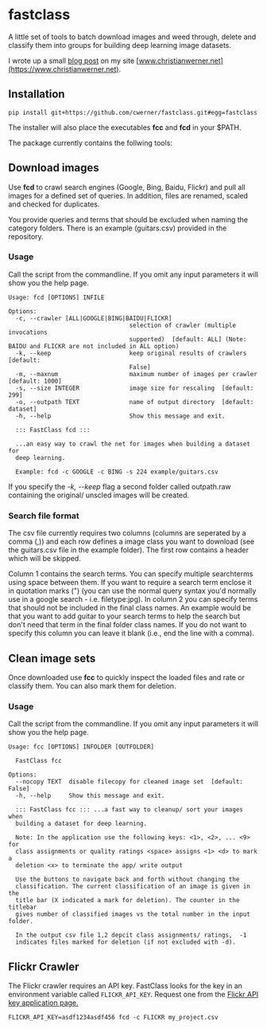 # fastclass

A little set of tools to batch download images and weed through, delete and
classify them into groups for building deep learning image datasets.

I wrote up a small [blog post](https://www.christianwerner.net/tech/Build-your-image-dataset-faster/) on my site [www.christianwerner.net](https://www.christianwerner.net).

## Installation

`pip install git+https://github.com/cwerner/fastclass.git#egg=fastclass`

The installer will also place the executables **fcc** and **fcd** in your \$PATH.

The package currently contains the follwing tools:

## Download images

Use **fcd** to crawl search engines (Google, Bing, Baidu, Flickr) and pull all images for
a defined set of queries. In addition, files are renamed, scaled and checked
for duplicates.

You provide queries and terms that should be excluded when naming the category folders. There
is an example (guitars.csv) provided in the repository.

### Usage

Call the script from the commandline. If you omit any input parameters it
will show you the help page.

```
Usage: fcd [OPTIONS] INFILE

Options:
  -c, --crawler [ALL|GOOGLE|BING|BAIDU|FLICKR]
                                  selection of crawler (multiple invocations
                                  supported)  [default: ALL] (Note: BAIDU and FLICKR are not included in ALL option)
  -k, --keep                      keep original results of crawlers  [default:
                                  False]
  -m, --maxnum                    maximum number of images per crawler [default: 1000]
  -s, --size INTEGER              image size for rescaling  [default: 299]
  -o, --outpath TEXT              name of output directory  [default: dataset]
  -h, --help                      Show this message and exit.

  ::: FastClass fcd :::

  ...an easy way to crawl the net for images when building a dataset for
  deep learning.

  Example: fcd -c GOOGLE -c BING -s 224 example/guitars.csv
```

If you specify the _-k, --keep_ flag a second folder called outpath.raw containing the original/ unscled images will be created.

### Search file format

The csv file currently requires two columns (columns are seperated by a comma (,)) and each row defines a image class you want to download (see the guitars.csv file in the example folder). The first row contains a header which will be skipped.

Column 1 contains the search terms. You can specify multiple searchterms using space between them. If you want to require a search term enclose it in quotation marks (") (you can use the normal query syntax you'd normally use in a google search - i.e. filetype:jpg). In column 2 you can specify terms that should not be included in the final class names. An example would be that you want to add guitar to your search terms to help the search but don't need that term in the final folder class names. If you do not want to specify this column you can leave it blank (i.e., end the line with a comma).

## Clean image sets

Once downloaded use **fcc** to quickly inspect the loaded files and rate or
classify them. You can also mark them for deletion.

### Usage

Call the script from the commandline. If you omit any input parameters it
will show you the help page.

```
Usage: fcc [OPTIONS] INFOLDER [OUTFOLDER]

  FastClass fcc

Options:
  --nocopy TEXT  disable filecopy for cleaned image set  [default: False]
  -h, --help     Show this message and exit.

  ::: FastClass fcc ::: ...a fast way to cleanup/ sort your images when
  building a dataset for deep learning.

  Note: In the application use the following keys: <1>, <2>, ... <9> for
  class assignments or quality ratings <space> assigns <1> <d> to mark a
  deletion <x> to terminate the app/ write output

  Use the buttons to navigate back and forth without changing the
  classification. The current classification of an image is given in the
  title bar (X indicated a mark for deletion). The counter in the titlebar
  gives number of classified images vs the total number in the input folder.

  In the output csv file 1,2 depcit class assignments/ ratings,  -1
  indicates files marked for deletion (if not excluded with -d).
```

## Flickr Crawler

The Flickr crawler requires an API key. FastClass looks for the key in an environment variable called `FLICKR_API_KEY`. Request one from the [Flickr API key application page.](https://www.flickr.com/services/apps/create/apply/)

`FLICKR_API_KEY=asdf1234asdf456 fcd -c FLICKR my_project.csv`
